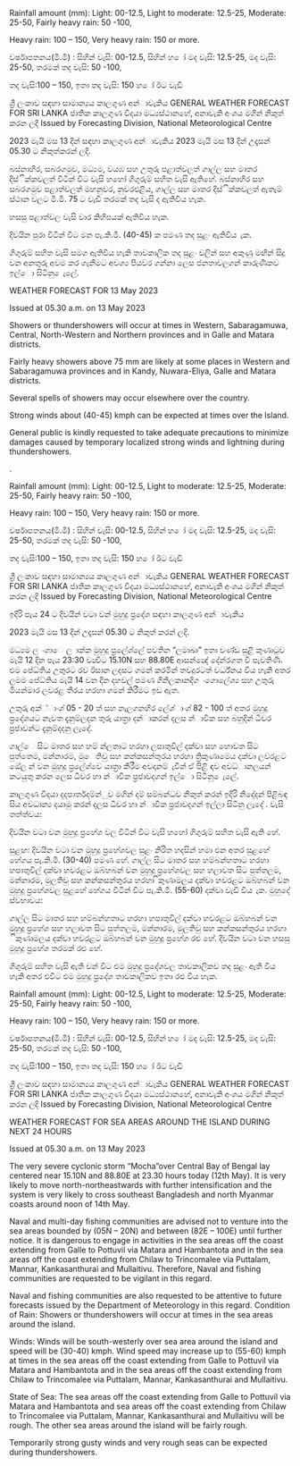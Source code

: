 Rainfall amount (mm): Light: 00-12.5, Light to moderate: 12.5-25, Moderate: 25-50, Fairly heavy rain: 50 -100,

Heavy rain: 100 – 150, Very heavy rain: 150 or more.

වර්ෂාපතනය(මි.මී) : සිහින් වැසි: 00-12.5, සිහින් හ ෝ මද වැසි: 12.5-25, මද වැසි: 25-50, තරමක් තද වැසි: 50 -100,

තද වැසි:100 – 150, ඉතා තද වැසි: 150 හ ෝ ඊට වැඩි

ශ්‍රී ලංකාව සඳහා සාමාන්‍යය කාලගුණ අන්‍ාවැකිය GENERAL WEATHER FORECAST FOR SRI LANKA ජාතික කාලගුණ විදයා මධ්‍යස්ථානහේ, අනාවැකි අංශය මගින් නිකුත් කරන ලදි Issued by Forecasting Division, National Meteorological Centre

2023 මැයි මස 13 දින්‍ සඳහා කාලගුණ අන්‍ාවැකිය 2023 මැයි මස 13 දින්‍ උදෑසන්‍ 05.30 ට නිකුත්කරන්‍ ලදි.

බස්නාහිර, සබරගමුව, මධ්‍යම, වයඹ සහ උතුරු පළාත්වලත් ගාල්ල සහ මාතර දිස්ික්කවලත් විටින් විට වැසි හහෝ ගිගුරුම් සහිත වැසි ඇතිහේ. බස්නාහිර සහ සබරගමුව පළාත්වලත් මහනුවර, නුවරඑළිය, ගාල්ල සහ මාතර දිස්ික්කවලත් ඇතැම් ස්ථාන වලට මි.මී. 75 ට වැඩි තරමක් තද වැසි ද ඇතිවිය හැක.

හසසු පළාත්වල වැසි වාර කිහිපයක් ඇතිවිය හැක.

දිවයින පුරා විටින් විට මන පැ.කි.මී. (40-45) ක පමණ තද සුළං ඇතිවිය ැක.

ගිගුරුම් සහිත වැසි සමග ඇතිවිය හැකි තාවකාලික තද සුළං වලින් සහ අකුණු මඟින් සිදු වන අනතුරු අවම කර ගැනීමට අවශ්‍ය පියවර ගන්නා ලෙස ජනතාවලගන් කාරුණිකව ඉල්ො සිටිනු ෙැලේ.

WEATHER FORECAST FOR 13 May 2023

Issued at 05.30 a.m. on 13 May 2023

Showers or thundershowers will occur at times in Western, Sabaragamuwa, Central, North-Western and Northern provinces and in Galle and Matara districts.

Fairly heavy showers above 75 mm are likely at some places in Western and Sabaragamuwa provinces and in Kandy, Nuwara-Eliya, Galle and Matara districts.

Several spells of showers may occur elsewhere over the country.

Strong winds about (40-45) kmph can be expected at times over the Island.

General public is kindly requested to take adequate precautions to minimize damages caused by temporary localized strong winds and lightning during thundershowers.

.

Rainfall amount (mm): Light: 00-12.5, Light to moderate: 12.5-25, Moderate: 25-50, Fairly heavy rain: 50 -100,

Heavy rain: 100 – 150, Very heavy rain: 150 or more.

වර්ෂාපතනය(මි.මී) : සිහින් වැසි: 00-12.5, සිහින් හ ෝ මද වැසි: 12.5-25, මද වැසි: 25-50, තරමක් තද වැසි: 50 -100,

තද වැසි:100 – 150, ඉතා තද වැසි: 150 හ ෝ ඊට වැඩි

ශ්‍රී ලංකාව සඳහා සාමාන්‍යය කාලගුණ අන්‍ාවැකිය GENERAL WEATHER FORECAST FOR SRI LANKA ජාතික කාලගුණ විදයා මධ්‍යස්ථානහේ, අනාවැකි අංශය මගින් නිකුත් කරන ලදි Issued by Forecasting Division, National Meteorological Centre

ඉදිරි පැය 24 ට දිවයින්‍ වටා වන්‍ මුහුදු ප්‍රදේශ සඳහා කාලගුණ අන්‍ාවැකිය

2023 මැයි මස 13 දින්‍ උදෑසන්‍ 05.30 ට නිකුත් කරන්‍ ලදි.

මධ්‍යම ල ංගාෙ ල ාක්ක මුහුදු ප්‍රලේශ්‍ලේ පවතින “ලමාඛා” ඉතා චණ්ඩ සුළි කුණාටුව මැයි 12 දින පැය 23:30 වන්‍විට 15.10N සහ 88.80E ආසන්න්‍දේ දේන්රගත වී පැවතිණි. එම පේධ්‍තිය උතුරට රව ඊසාන ලදසට ගමන් කරමින් තවදුරටත් වර්ධ්‍නය විය හැකි අතර ලමම පේධ්‍තිය මැයි 14 වන දින දහවල් පමණ ගිනිලකානදිග ංගොලේශ්‍ය සහ උතුරු මියන්මාර ලවරළ තීරය හරහා ගමන් කිරීමට ඉඩ ඇත.

උතුරු අක්්ාංශ්‍ 05 - 20 ත් සහ නැලගනහිර ලේශ්‍ාංශ්‍ 82 - 100 ත් අතර මුහුදු ප්‍රදේශයට නැවත දැනුම්ලදන තුරු යාත්‍රා දන්‍ාකරන්‍ දලස න්‍ාවික සහ බහුදින්‍ ධීවර ප්‍රජාවන්ට දැනුම්දදනු ලැදේ.

ගාල්ෙ සිට මාතර සහ හම් න්ලතාට හරහා ලපාතුවිල් දක්වා සහ හොවත සිට පුත්තෙම, මන්නාරම, මුෙතිවු සහ කන්කසන්තුරය හරහා ත්‍රිකුණාමෙය දක්වා ලවරළට ඔේල න් වන මුහුදු ප්‍රලේශ්‍වෙ යාත්‍රා කිරීම අවදානම් ැවින් ඒ පිළි ඳව අවධ්‍ානලයන් කටයුතු කරන ලෙස ධීවර හා න්‍ාවික ප්‍රජාවදගන් ඉල්ො සිටිනු ෙැලේ.

කාලගුණ විදයා දදපාර්තදම්න්ුව මගින් දම් සම්බන්ධව නිකුත් කරන්‍ ඉදිරි නිදේදන්‍ පිළිබඳ සිය අවධාන්‍ය දයාමු කරන්‍ දලස ධීවර හා න්‍ාවික ප්‍රජාවදගන් ඉල්ලා සිටිනු ලැදේ . වැසි තත්ත්වය:

දිවයින වටා වන මුහුදු ප්‍රහේශ වල විටින් විට වැසි හහෝ ගිගුරුම් සහිත වැසි ඇති හේ.

සුළඟ: දිවයින වටා වන මුහුදු ප්‍රහේශවල සුළං නිරිත හදසින් හමා එන අතර සුළහේ හේගය පැ.කි.මී. (30-40) පමණ හේ. ගාල්ල සිට මාතර සහ හම්බන්හතාට හරහා හපාතුවිල් දක්වා හවරළට ඔබ්හබන් වන මුහුදු ප්‍රහේශවල සහ හලාවත සිට පුත්තලම, මන්නාරම, මුලතිවු සහ කන්කසන්තුරය හරහා ිකුණාමලය දක්වා හවරළට ඔබ්හබන් වන මුහුදු ප්‍රහේශවල සුළහේ හේගය විටින් විට පැ.කි.මී. (55-60) දක්වා වැඩි විය ැක. මුහුදේ ස්වභාවය:

ගාල්ල සිට මාතර සහ හම්බන්හතාට හරහා හපාතුවිල් දක්වා හවරළට ඔබ්හබන් වන මුහුදු ප්‍රහේශ සහ හලාවත සිට පුත්තලම, මන්නාරම, මුලතිවු සහ කන්කසන්තුරය හරහා ිකුණාමලය දක්වා හවරළට ඔබ්හබන් වන මුහුදු ප්‍රහේශ රළු හේ. දිවයින වටා වන හසසු මුහුදු ප්‍රහේශ තරමක් රළු හේ.

ගිගුරුම් සහිත වැසි ඇති වන්‍ විට එම මුහුදු ප්‍රදේශවල තාවකාලිකව තද සුළං ඇති විය හැකි අතර එවිට එම මුහුදු ප්‍රදේශ තාවකාලිකව ඉතා රළු විය හැක.

Rainfall amount (mm): Light: 00-12.5, Light to moderate: 12.5-25, Moderate: 25-50, Fairly heavy rain: 50 -100,

Heavy rain: 100 – 150, Very heavy rain: 150 or more.

වර්ෂාපතනය(මි.මී) : සිහින් වැසි: 00-12.5, සිහින් හ ෝ මද වැසි: 12.5-25, මද වැසි: 25-50, තරමක් තද වැසි: 50 -100,

තද වැසි:100 – 150, ඉතා තද වැසි: 150 හ ෝ ඊට වැඩි

ශ්‍රී ලංකාව සඳහා සාමාන්‍යය කාලගුණ අන්‍ාවැකිය GENERAL WEATHER FORECAST FOR SRI LANKA ජාතික කාලගුණ විදයා මධ්‍යස්ථානහේ, අනාවැකි අංශය මගින් නිකුත් කරන ලදි Issued by Forecasting Division, National Meteorological Centre

WEATHER FORECAST FOR SEA AREAS AROUND THE ISLAND DURING NEXT 24 HOURS

Issued at 05.30 a.m. on 13 May 2023

The very severe cyclonic storm “Mocha”over Central Bay of Bengal lay centered near 15.10N and 88.80E at 23.30 hours today (12th May). It is very likely to move north-northeastwards with further intensification and the system is very likely to cross southeast Bangladesh and north Myanmar coasts around noon of 14th May.

Naval and multi-day fishing communities are advised not to venture into the sea areas bounded by (05N – 20N) and between (82E – 100E) until further notice. It is dangerous to engage in activities in the sea areas off the coast extending from Galle to Pottuvil via Matara and Hambantota and in the sea areas off the coast extending from Chilaw to Trincomalee via Puttalam, Mannar, Kankasanthurai and Mullaitivu. Therefore, Naval and fishing communities are requested to be vigilant in this regard.

Naval and fishing communities are also requested to be attentive to future forecasts issued by the Department of Meteorology in this regard. Condition of Rain: Showers or thundershowers will occur at times in the sea areas around the island.

Winds: Winds will be south-westerly over sea area around the island and speed will be (30-40) kmph. Wind speed may increase up to (55-60) kmph at times in the sea areas off the coast extending from Galle to Pottuvil via Matara and Hambantota and in the sea areas off the coast extending from Chilaw to Trincomalee via Puttalam, Mannar, Kankasanthurai and Mullaitivu.

State of Sea: The sea areas off the coast extending from Galle to Pottuvil via Matara and Hambantota and sea areas off the coast extending from Chilaw to Trincomalee via Puttalam, Mannar, Kankasanthurai and Mullaitivu will be rough. The other sea areas around the island will be fairly rough.

Temporarily strong gusty winds and very rough seas can be expected during thundershowers.